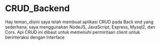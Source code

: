 # CRUD_Backend
Hay teman,,disini saya telah membuat aplikasi CRUD pada Back end yang sederhana, saya menggunakan NodeJS, JavaScript, Express, Mysql2, dan Cors. Api CRUD ini dibaut untuk memenuhi permintaan client untuk berinteraksi dengan Interface
